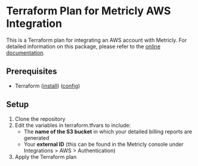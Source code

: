 # Terraform Plan for Metricly AWS Integration
This is a Terraform plan for integrating an AWS account with Metricly.
For detailed information on this package, please refer to the [online documentation](https://help.netuitive.com/Content/Integrations/terraform.htm).

## Prerequisites
- Terraform ([install](https://learn.hashicorp.com/terraform/getting-started/install.html)) ([config](https://www.terraform.io/docs/providers/aws/))

## Setup
1. Clone the repository
2. Edit the variables in terraform.tfvars to include:
   - The **name of the S3 bucket** in which your detailed billing reports are generated
   - Your **external ID** (this can be found in the Metricly console under Integrations > AWS > Authentication)
3. Apply the Terraform plan
